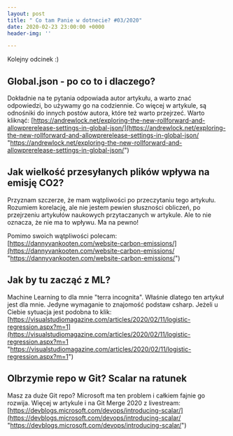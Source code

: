 ```yaml
---
layout: post
title: " Co tam Panie w dotnecie? #03/2020"
date: 2020-02-23 23:00:00 +0000
header-img: ''

---
```

Kolejny odcinek :)

## Global.json - po co to i dlaczego?

Dokładnie na te pytania odpowiada autor artykułu, a warto znać odpowiedzi, bo używamy go na codziennie. Co więcej w artykule, są odnośniki do innych postów autora, które też warto przejrzeć. Warto kliknąć: [https://andrewlock.net/exploring-the-new-rollforward-and-allowprerelease-settings-in-global-json/](https://andrewlock.net/exploring-the-new-rollforward-and-allowprerelease-settings-in-global-json/ "https://andrewlock.net/exploring-the-new-rollforward-and-allowprerelease-settings-in-global-json/")

## Jak wielkość przesyłanych plików wpływa na emisję CO2?

Przyznam szczerze, że mam wątpliwości po przeczytaniu tego artykułu. Rozumiem korelację, ale nie jestem pewien słuszności obliczeń, po przejrzeniu artykułów naukowych przytaczanych w artykule. Ale to nie oznacza, że nie ma to wpływu. Ma na pewno!

Pomimo swoich wątpliwości polecam: [https://dannyvankooten.com/website-carbon-emissions/](https://dannyvankooten.com/website-carbon-emissions/ "https://dannyvankooten.com/website-carbon-emissions/")

## Jak by tu zacząć z ML?

Machine Learning to dla mnie "terra incognita". Właśnie dlatego ten artykuł jest dla mnie. Jedyne wymaganie to znajomość podstaw csharp. Jeżeli u Ciebie sytuacja jest podobna to  klik: [https://visualstudiomagazine.com/articles/2020/02/11/logistic-regression.aspx?m=1](https://visualstudiomagazine.com/articles/2020/02/11/logistic-regression.aspx?m=1 "https://visualstudiomagazine.com/articles/2020/02/11/logistic-regression.aspx?m=1")

## Olbrzymie repo w Git? Scalar na ratunek

Masz za duże Git repo? Microsoft ma ten problem i całkiem fajnie go rozwija. Więcej w artykule i na Git Merge 2020 z livestream: [https://devblogs.microsoft.com/devops/introducing-scalar/](https://devblogs.microsoft.com/devops/introducing-scalar/ "https://devblogs.microsoft.com/devops/introducing-scalar/")